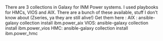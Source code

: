 There are 3 collections in Galaxy for INM Power systems. 
I used playbooks for HMCs, VIOS and AIX. 
There are a bunch of these available, stuff I don't know about (Zseries, ya they are still alive!)
Get them here :
AIX : ansible-galaxy collection install ibm.power_aix
VIOS: ansible-galaxy collection install ibm.power_vios
HMC: ansible-galaxy collection install ibm.power_hmc

